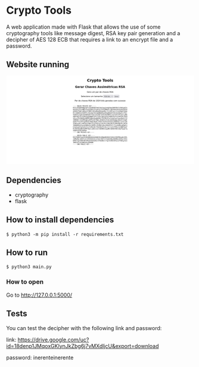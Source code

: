 # Crypto Tools

A web application made with Flask that allows the use of some cryptography tools like message digest, RSA key pair generation and a decipher of AES 128 ECB that requires a link to an encrypt file and a password.

## Website running

![crypto running](docs/crypto-running.png)

## Dependencies 

- cryptography
- flask

## How to install dependencies

```
$ python3 -m pip install -r requirements.txt
```

## How to run

```
$ python3 main.py
```

### How to open

Go to http://127.0.0.1:5000/


## Tests

You can test the decipher with the following link and password:

link:
https://drive.google.com/uc?id=18denp1JMqoxGKlynJkZbg6j7vMXdljcU&export=download

password: inerenteinerente